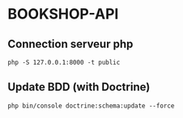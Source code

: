 # BOOKSHOP-API

## Connection serveur php
    php -S 127.0.0.1:8000 -t public

## Update BDD (with Doctrine)
    php bin/console doctrine:schema:update --force
